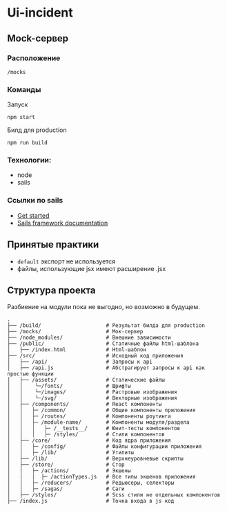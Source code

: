 # Ui-incident

## Mock-сервер

### Расположение

`/mocks`

### Команды

Запуск

`npm start`

Билд для production

`npm run build`

### Технологии:

- node
- sails

### Ссылки по sails

+ [Get started](https://sailsjs.com/get-started)
+ [Sails framework documentation](https://sailsjs.com/documentation)

## Принятые практики

- `default` экспорт не используется
- файлы, использующие jsx имеют расширение .jsx

## Структура проекта

Разбиение на модули пока не выгодно, но возможно в будущем.

```
.
├── /build/                     # Результат билда для production
├── /mocks/                     # Мок-сервер
├── /node_modules/              # Внешние зависимости
├── /public/                    # Статичные файлы html-шаблона
│   ├── /index.html             # Html-шаблон
├── /src/                       # Исходный код приложения
│   ├── /api/                   # Запросы к api
│   ├── /api.js                 # Абстрагирует запросы к api как простые функции
│   ├── /assets/                # Статические файлы
│   │    └─/fonts/              # Шрифты
│   │    └─/images/             # Растровые изображения
│   │    └─/svg/                # Векторные изображения
│   ├── /components/            # React компоненты
│   │   ├─ /common/             # Общие компоненты приложения
│   │   ├─ /routes/             # Компоненты роутинга
│   │   ├─ /module-name/        # Компоненты модуля/раздела
│   │   │   ├─ /__tests__/      # Юнит-тесты компонентов
│   │   │   ├─ /styles/         # Стили компонентов
│   ├── /core/                  # Код ядра приложения
│   │   ├─ /config/             # Файлы конфигурации приложения
│   │   ├─ /lib/                # Утилиты
│   ├── /lib/                   # Верхнеуровневые скрипты
│   ├── /store/                 # Стор
│   │   ├─ /actions/            # Экшены
│   |   |  ├─ /actionTypes.js   # Все типы экшенов приложения
│   │   ├─ /reducers/           # Редьюсеры, селекторы
│   │   ├─ /sagas/              # Саги
│   ├── /styles/                # Scss стили не отдельных компонентов
├── /index.js                   # Точка входа в js код
```

